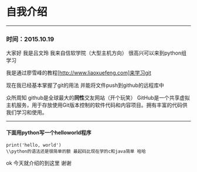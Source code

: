 # 自我介绍
***
### 时间：2015.10.19

大家好 我是吕文玲 我来自信软学院（大型主机方向） 很高兴可以来到python组学习

我是通过廖雪峰的教程[http://www.liaoxuefeng.com]来学习git

现在我已经基本掌握了git的用法 并能将文件push到github的远程库中

众所周知  github是全球最大的**同性**交友网站（开个玩笑） GitHub是一个共享虚拟主机服务，用于存放使用Git版本控制的软件代码和内容项目。拥有丰富的代码供我们学习和使用。
***
#### 下面用python写一个helloworld程序
```
print('hello, world')
\\python的语法还是很简单的额 最起码比现在学的c和java简单 哈哈
```
ok 今天就介绍的到这里 谢谢
